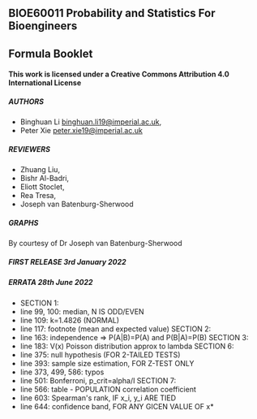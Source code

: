 
## BIOE60011 Probability and Statistics For Bioengineers 
## Formula Booklet                                       

#### This work is licensed under a Creative Commons Attribution 4.0 International License 

##### AUTHORS
 - Binghuan Li  <binghuan.li19@imperial.ac.uk>, 
 - Peter Xie    <peter.xie19@imperial.ac.uk>

##### REVIEWERS 
  - Zhuang Liu, 
  - Bishr Al-Badri, 
  - Eliott Stoclet, 
  - Rea Tresa,
  - Joseph van Batenburg-Sherwood

#####  GRAPHS
By courtesy of Dr Joseph van Batenburg-Sherwood 

##### FIRST RELEASE       3rd January 2022                 

##### ERRATA              28th June 2022
- SECTION 1: 
- line 99, 100: median, N IS ODD/EVEN
- line 109: k=1.4826 (NORMAL) 
- line 117: footnote (mean and expected value)
SECTION 2: 
- line 163: independence => P(A|B)=P(A) and P(B|A)=P(B)
SECTION 3: 
- line 183: V(x) Poisson distribution approx to lambda 
SECTION 6:
- line 375: null hypothesis (FOR 2-TAILED TESTS)
- line 393: sample size estimation, FOR Z-TEST ONLY
- line 373, 499, 586: typos
- line 501: Bonferroni, p_crit=alpha/I
SECTION 7:
- line 566: table - POPULATION correlation coefficient
- line 603: Spearman's rank, IF x_i, y_i ARE TIED
- line 644: confidence band, FOR ANY GICEN VALUE OF x*
